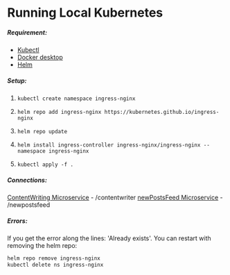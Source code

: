 # Running Local Kubernetes

##### Requirement:

- [Kubectl](https://kubernetes.io/docs/taskvvs/tools/)
- [Docker desktop](https://www.docker.com/products/docker-desktop/)
- [Helm](https://helm.sh)

##### Setup:

1. `kubectl create namespace ingress-nginx`

2. `helm repo add ingress-nginx https://kubernetes.github.io/ingress-nginx`

3. `helm repo update`

4. `helm install ingress-controller ingress-nginx/ingress-nginx --namespace ingress-nginx`

5. `kubectl apply -f .`

##### Connections:

[ContentWriting Microservice](https://github.com/TrackPackers/ContentWritingService) - /contentwriter
[newPostsFeed Microservice](https://github.com/TrackPackers/newPostsFeed) - /newpostsfeed

##### Errors:

If you get the error along the lines: 'Already exists'. You can restart with removing the helm repo:

```bash
helm repo remove ingress-nginx
kubectl delete ns ingress-nginx
```
